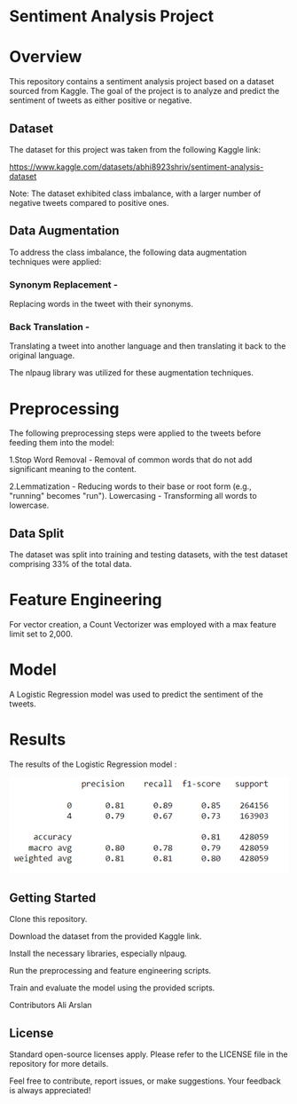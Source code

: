 # Sentiment Analysis Project
# Overview

This repository contains a sentiment analysis project based on a dataset sourced from Kaggle. The goal of the project is to analyze and predict the sentiment of tweets as either positive or negative.

## Dataset

The dataset for this project was taken from the following Kaggle link:

https://www.kaggle.com/datasets/abhi8923shriv/sentiment-analysis-dataset


Note: The dataset exhibited class imbalance, with a larger number of negative tweets compared to positive ones.

## Data Augmentation

To address the class imbalance, the following data augmentation techniques were applied:

### Synonym Replacement - 
Replacing words in the tweet with their synonyms.

### Back Translation - 
Translating a tweet into another language and then translating it back to the original language.

The nlpaug library was utilized for these augmentation techniques.

# Preprocessing

The following preprocessing steps were applied to the tweets before feeding them into the model:

1.Stop Word Removal - 
Removal of common words that do not add significant meaning to the content.

2.Lemmatization - 
Reducing words to their base or root form (e.g., "running" becomes "run").
Lowercasing - Transforming all words to lowercase.

## Data Split

The dataset was split into training and testing datasets, with the test dataset comprising 33% of the total data.

# Feature Engineering

For vector creation, a Count Vectorizer was employed with a max feature limit set to 2,000.

# Model
A Logistic Regression model was used to predict the sentiment of the tweets.

# Results
The results of the Logistic Regression model :

![Logistic Regression Results](./results/Logistic_regression.png)


## Getting Started

Clone this repository.

Download the dataset from the provided Kaggle link.

Install the necessary libraries, especially nlpaug.

Run the preprocessing and feature engineering scripts.

Train and evaluate the model using the provided scripts.

Contributors
Ali Arslan

## License

Standard open-source licenses apply. Please refer to the LICENSE file in the repository for more details.

Feel free to contribute, report issues, or make suggestions. Your feedback is always appreciated!